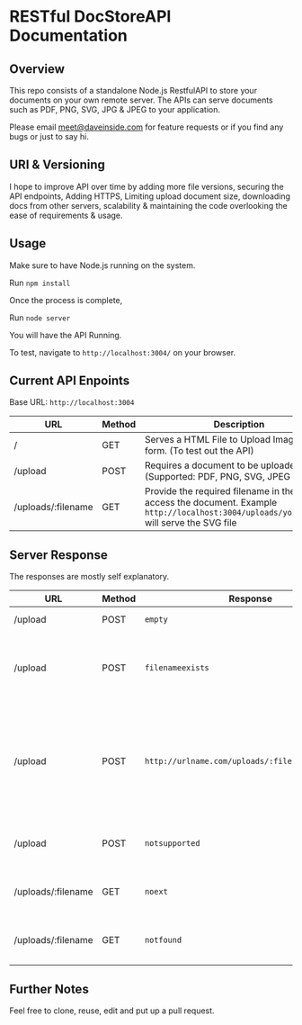 # RESTful DocStoreAPI Documentation

## Overview

This repo consists of a standalone Node.js RestfulAPI to store your documents on your own remote server. The APIs can serve documents such as PDF, PNG, SVG, JPG & JPEG to your application. 

Please email meet@daveinside.com for feature requests or if you find any bugs or just to say hi.

## URI & Versioning 

I hope to improve API over time by adding more file versions, securing the API endpoints, Adding HTTPS, Limiting upload document size, downloading docs from other servers, scalability & maintaining the code overlooking the ease of requirements & usage. 

## Usage 

Make sure to have Node.js running on the system.

Run `npm install`

Once the process is complete,

Run `node server`

You will have the API Running. 

To test, navigate to `http://localhost:3004/` on your browser.

## Current API Enpoints

Base URL: `http://localhost:3004`

URL | Method | Description
------|-----|------------
/ | GET | Serves a HTML File to Upload Image using form. (To test out the API)
/upload | POST | Requires a document to be uploaded (Supported: PDF, PNG, SVG, JPEG & JPG)
/uploads/:filename | GET | Provide the required filename in the URL access the document. Example `http://localhost:3004/uploads/youtube.svg` will serve the SVG file

## Server Response

The responses are mostly self explanatory. 

URL | Method | Response | Description
------|-----|--------|------------------------
/upload | POST | `empty` | No file was uploaded 
/upload | POST | `filenameexists` | A file of similar name already exists on server.
/upload | POST | `http://urlname.com/uploads/:filename.extension` | Upload is successful, The response is the URL at which the uploaded document will be served 
/upload | POST | `notsupported` | Uploaded file type is not supported
/uploads/:filename | GET | `noext` | File Extension type is not valid
/uploads/:filename | GET | `notfound` | Document does not exists on the server

## Further Notes 

Feel free to clone, reuse, edit and put up a pull request. 

